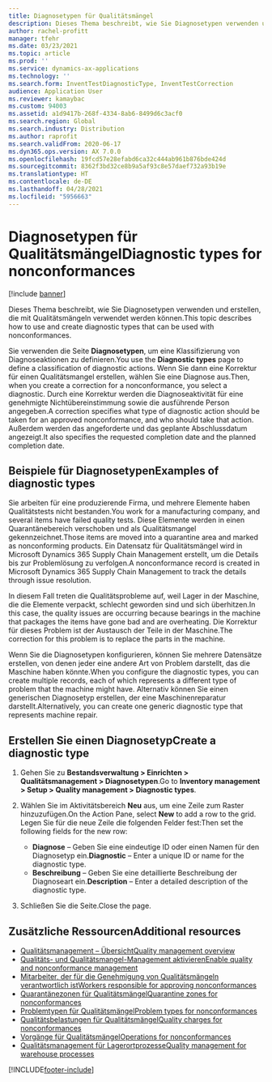 ```yaml
---
title: Diagnosetypen für Qualitätsmängel
description: Dieses Thema beschreibt, wie Sie Diagnosetypen verwenden und erstellen, die mit Qualitätsmängeln verwendet werden können.
author: rachel-profitt
manager: tfehr
ms.date: 03/23/2021
ms.topic: article
ms.prod: ''
ms.service: dynamics-ax-applications
ms.technology: ''
ms.search.form: InventTestDiagnosticType, InventTestCorrection
audience: Application User
ms.reviewer: kamaybac
ms.custom: 94003
ms.assetid: a1d9417b-268f-4334-8ab6-8499d6c3acf0
ms.search.region: Global
ms.search.industry: Distribution
ms.author: raprofit
ms.search.validFrom: 2020-06-17
ms.dyn365.ops.version: AX 7.0.0
ms.openlocfilehash: 19fcd57e28efabd6ca32c444ab961b876bde424d
ms.sourcegitcommit: 8362f3bd32ce8b9a5af93c8e57daef732a93b19e
ms.translationtype: HT
ms.contentlocale: de-DE
ms.lasthandoff: 04/28/2021
ms.locfileid: "5956663"
---
```

# <a name="diagnostic-types-for-nonconformances"></a><span data-ttu-id="bbdfe-103">Diagnosetypen für Qualitätsmängel</span><span class="sxs-lookup"><span data-stu-id="bbdfe-103">Diagnostic types for nonconformances</span></span>

[!include [banner](../includes/banner.md)]

<span data-ttu-id="bbdfe-104">Dieses Thema beschreibt, wie Sie Diagnosetypen verwenden und erstellen, die mit Qualitätsmängeln verwendet werden können.</span><span class="sxs-lookup"><span data-stu-id="bbdfe-104">This topic describes how to use and create diagnostic types that can be used with nonconformances.</span></span>

<span data-ttu-id="bbdfe-105">Sie verwenden die Seite **Diagnosetypen**, um eine Klassifizierung von Diagnoseaktionen zu definieren.</span><span class="sxs-lookup"><span data-stu-id="bbdfe-105">You use the **Diagnostic types** page to define a classification of diagnostic actions.</span></span> <span data-ttu-id="bbdfe-106">Wenn Sie dann eine Korrektur für einen Qualitätsmangel erstellen, wählen Sie eine Diagnose aus.</span><span class="sxs-lookup"><span data-stu-id="bbdfe-106">Then, when you create a correction for a nonconformance, you select a diagnostic.</span></span> <span data-ttu-id="bbdfe-107">Durch eine Korrektur werden die Diagnoseaktivität für eine genehmigte Nichtübereinstimmung sowie die ausführende Person angegeben.</span><span class="sxs-lookup"><span data-stu-id="bbdfe-107">A correction specifies what type of diagnostic action should be taken for an approved nonconformance, and who should take that action.</span></span> <span data-ttu-id="bbdfe-108">Außerdem werden das angeforderte und das geplante Abschlussdatum angezeigt.</span><span class="sxs-lookup"><span data-stu-id="bbdfe-108">It also specifies the requested completion date and the planned completion date.</span></span>

## <a name="examples-of-diagnostic-types"></a><span data-ttu-id="bbdfe-109">Beispiele für Diagnosetypen</span><span class="sxs-lookup"><span data-stu-id="bbdfe-109">Examples of diagnostic types</span></span>

<span data-ttu-id="bbdfe-110">Sie arbeiten für eine produzierende Firma, und mehrere Elemente haben Qualitätstests nicht bestanden.</span><span class="sxs-lookup"><span data-stu-id="bbdfe-110">You work for a manufacturing company, and several items have failed quality tests.</span></span> <span data-ttu-id="bbdfe-111">Diese Elemente werden in einen Quarantänebereich verschoben und als Qualitätsmangel gekennzeichnet.</span><span class="sxs-lookup"><span data-stu-id="bbdfe-111">Those items are moved into a quarantine area and marked as nonconforming products.</span></span> <span data-ttu-id="bbdfe-112">Ein Datensatz für Qualitätsmängel wird in Microsoft Dynamics 365 Supply Chain Management erstellt, um die Details bis zur Problemlösung zu verfolgen.</span><span class="sxs-lookup"><span data-stu-id="bbdfe-112">A nonconformance record is created in Microsoft Dynamics 365 Supply Chain Management to track the details through issue resolution.</span></span>

<span data-ttu-id="bbdfe-113">In diesem Fall treten die Qualitätsprobleme auf, weil Lager in der Maschine, die die Elemente verpackt, schlecht geworden sind und sich überhitzen.</span><span class="sxs-lookup"><span data-stu-id="bbdfe-113">In this case, the quality issues are occurring because bearings in the machine that packages the items have gone bad and are overheating.</span></span> <span data-ttu-id="bbdfe-114">Die Korrektur für dieses Problem ist der Austausch der Teile in der Maschine.</span><span class="sxs-lookup"><span data-stu-id="bbdfe-114">The correction for this problem is to replace the parts in the machine.</span></span>

<span data-ttu-id="bbdfe-115">Wenn Sie die Diagnosetypen konfigurieren, können Sie mehrere Datensätze erstellen, von denen jeder eine andere Art von Problem darstellt, das die Maschine haben könnte.</span><span class="sxs-lookup"><span data-stu-id="bbdfe-115">When you configure the diagnostic types, you can create multiple records, each of which represents a different type of problem that the machine might have.</span></span> <span data-ttu-id="bbdfe-116">Alternativ können Sie einen generischen Diagnosetyp erstellen, der eine Maschinenreparatur darstellt.</span><span class="sxs-lookup"><span data-stu-id="bbdfe-116">Alternatively, you can create one generic diagnostic type that represents machine repair.</span></span>

## <a name="create-a-diagnostic-type"></a><span data-ttu-id="bbdfe-117">Erstellen Sie einen Diagnosetyp</span><span class="sxs-lookup"><span data-stu-id="bbdfe-117">Create a diagnostic type</span></span>

1. <span data-ttu-id="bbdfe-118">Gehen Sie zu **Bestandsverwaltung \> Einrichten \> Qualitätsmanagement \> Diagnosetypen**.</span><span class="sxs-lookup"><span data-stu-id="bbdfe-118">Go to **Inventory management \> Setup \> Quality management \> Diagnostic types**.</span></span>
1. <span data-ttu-id="bbdfe-119">Wählen Sie im Aktivitätsbereich **Neu** aus, um eine Zeile zum Raster hinzuzufügen.</span><span class="sxs-lookup"><span data-stu-id="bbdfe-119">On the Action Pane, select **New** to add a row to the grid.</span></span> <span data-ttu-id="bbdfe-120">Legen Sie für die neue Zeile die folgenden Felder fest:</span><span class="sxs-lookup"><span data-stu-id="bbdfe-120">Then set the following fields for the new row:</span></span>

    - <span data-ttu-id="bbdfe-121">**Diagnose** – Geben Sie eine eindeutige ID oder einen Namen für den Diagnosetyp ein.</span><span class="sxs-lookup"><span data-stu-id="bbdfe-121">**Diagnostic** – Enter a unique ID or name for the diagnostic type.</span></span>
    - <span data-ttu-id="bbdfe-122">**Beschreibung** – Geben Sie eine detaillierte Beschreibung der Diagnoseart ein.</span><span class="sxs-lookup"><span data-stu-id="bbdfe-122">**Description** – Enter a detailed description of the diagnostic type.</span></span>

1. <span data-ttu-id="bbdfe-123">Schließen Sie die Seite.</span><span class="sxs-lookup"><span data-stu-id="bbdfe-123">Close the page.</span></span>

## <a name="additional-resources"></a><span data-ttu-id="bbdfe-124">Zusätzliche Ressourcen</span><span class="sxs-lookup"><span data-stu-id="bbdfe-124">Additional resources</span></span>

- [<span data-ttu-id="bbdfe-125">Qualitätsmanagement – Übersicht</span><span class="sxs-lookup"><span data-stu-id="bbdfe-125">Quality management overview</span></span>](quality-management-processes.md)
- [<span data-ttu-id="bbdfe-126">Qualitäts- und Qualitätsmangel-Management aktivieren</span><span class="sxs-lookup"><span data-stu-id="bbdfe-126">Enable quality and nonconformance management</span></span>](enable-quality-management.md)
- [<span data-ttu-id="bbdfe-127">Mitarbeiter, der für die Genehmigung von Qualitätsmängeln verantwortlich ist</span><span class="sxs-lookup"><span data-stu-id="bbdfe-127">Workers responsible for approving nonconformances</span></span>](quality-responsible-workers.md)
- [<span data-ttu-id="bbdfe-128">Quarantänezonen für Qualitätsmängel</span><span class="sxs-lookup"><span data-stu-id="bbdfe-128">Quarantine zones for nonconformances</span></span>](quality-quarantine-zones.md)
- [<span data-ttu-id="bbdfe-129">Problemtypen für Qualitätsmängel</span><span class="sxs-lookup"><span data-stu-id="bbdfe-129">Problem types for nonconformances</span></span>](quality-problem-types.md)
- [<span data-ttu-id="bbdfe-130">Qualitätsbelastungen für Qualitätsmängel</span><span class="sxs-lookup"><span data-stu-id="bbdfe-130">Quality charges for nonconformances</span></span>](quality-charges.md)
- [<span data-ttu-id="bbdfe-131">Vorgänge für Qualitätsmängel</span><span class="sxs-lookup"><span data-stu-id="bbdfe-131">Operations for nonconformances</span></span>](quality-operations.md)
- [<span data-ttu-id="bbdfe-132">Qualitätsmanagement für Lagerortprozesse</span><span class="sxs-lookup"><span data-stu-id="bbdfe-132">Quality management for warehouse processes</span></span>](quality-management-for-warehouses-processes.md)

[!INCLUDE[footer-include](../../includes/footer-banner.md)]
